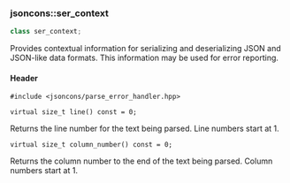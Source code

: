 ### jsoncons::ser_context

```c++
class ser_context;
```

Provides contextual information for serializing and deserializing JSON and JSON-like data formats. This information may be used for error reporting.

#### Header

    #include <jsoncons/parse_error_handler.hpp>

    virtual size_t line() const = 0;
Returns the line number for the text being parsed.
Line numbers start at 1.

    virtual size_t column_number() const = 0; 
Returns the column number to the end of the text being parsed.
Column numbers start at 1.
    


